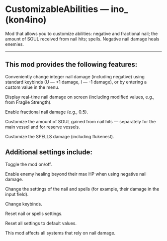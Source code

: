 # CustomizableAbilities — ino_ (kon4ino)

Mod that allows you to customize abilities: negative and fractional nail; the amount of SOUL received from nail hits; spells. Negative nail damage heals enemies.


----------
**This mod provides the following features:**
----------

Conveniently change integer nail damage (including negative) using standard keybinds (U — +1 damage, I — -1 damage), or by entering a custom value in the menu.

Display real-time nail damage on screen (including modified values, e.g., from Fragile Strength).

Enable fractional nail damage (e.g., 0.5).

Customize the amount of SOUL gained from nail hits — separately for the main vessel and for reserve vessels.

Customize the SPELLS damage (including flukenest).


**Additional settings include:**
----------

Toggle the mod on/off.

Enable enemy healing beyond their max HP when using negative nail damage.

Change the settings of the nail and spells (for example, their damage in the input field).

Change keybinds.

Reset nail or spells settings.

Reset all settings to default values.


This mod affects all systems that rely on nail damage.
